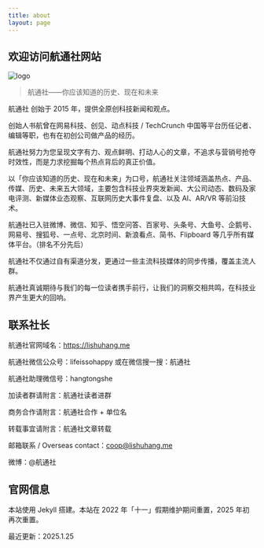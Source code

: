 ```yaml
---
title: about
layout: page
---
```

## 欢迎访问航通社网站

![logo](https://lishuhang.me/img/2023/live-logo.jpg)

> 航通社——你应该知道的历史、现在和未来

航通社 创始于 2015 年，提供全原创科技新闻和观点。

创始人书航曾在网易科技、创见、动点科技 / TechCrunch 中国等平台历任记者、编辑等职，也有在初创公司做产品的经历。

航通社努力为您呈现文字有力、观点鲜明、打动人心的文章，不追求与营销号抢夺时效性，而是力求挖掘每个热点背后的真正价值。

以「你应该知道的历史、现在和未来」为口号，航通社关注领域涵盖热点、产品、传媒、历史、未来五大领域，主要包含科技业界突发新闻、大公司动态、数码及家电评测、新媒体业态观察、互联网历史大事件复盘、以及 AI、AR/VR 等前沿技术。

航通社已入驻微博、微信、知乎、悟空问答、百家号、头条号、大鱼号、企鹅号、网易号、搜狐号、一点号、北京时间、新浪看点、简书、Flipboard 等几乎所有媒体平台。（排名不分先后）

航通社不仅通过自有渠道分发，更通过一些主流科技媒体的同步传播，覆盖主流人群。

航通社真诚期待与我们的每一位读者携手前行，让我们的洞察交相共鸣，在科技业界产生更大的回响。

## 联系社长

航通社官网域名：https://lishuhang.me

航通社微信公众号：lifeissohappy 或在微信搜一搜：航通社

航通社助理微信号：hangtongshe

加读者群请附言：航通社读者进群

商务合作请附言：航通社合作 + 单位名

转载事宜请附言：航通社文章转载

邮箱联系 / Overseas contact：coop@lishuhang.me

微博：@航通社

## 官网信息

本站使用 Jekyll 搭建。本站在 2022 年「十一」假期维护期间重置，2025 年初再次重置。

最近更新：2025.1.25
